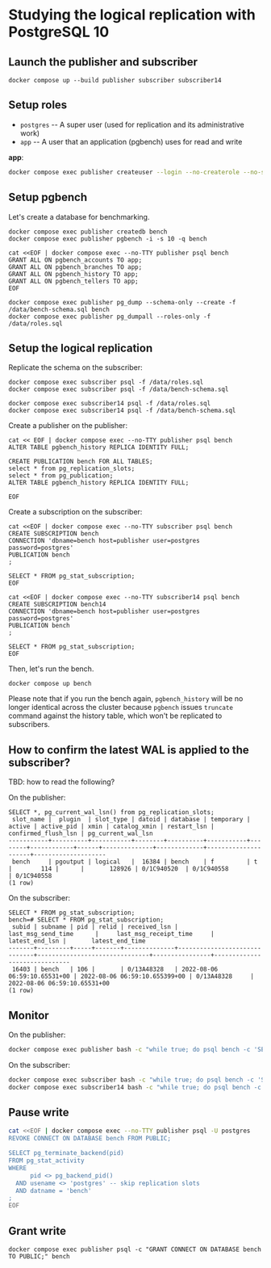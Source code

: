 # Studying the logical replication with PostgreSQL 10

## Launch the publisher and subscriber

```
docker compose up --build publisher subscriber subscriber14
```

## Setup roles

- `postgres` -- A super user (used for replication and its administrative work)
- `app` -- A user that an application (pgbench) uses for read and write

**app**:
```sh
docker compose exec publisher createuser --login --no-createrole --no-superuser --no-createdb --pwprompt app
```

## Setup pgbench

Let's create a database for benchmarking.

```
docker compose exec publisher createdb bench
docker compose exec publisher pgbench -i -s 10 -q bench

cat <<EOF | docker compose exec --no-TTY publisher psql bench
GRANT ALL ON pgbench_accounts TO app;
GRANT ALL ON pgbench_branches TO app;
GRANT ALL ON pgbench_history TO app;
GRANT ALL ON pgbench_tellers TO app;
EOF

docker compose exec publisher pg_dump --schema-only --create -f /data/bench-schema.sql bench
docker compose exec publisher pg_dumpall --roles-only -f /data/roles.sql
```

## Setup the logical replication

Replicate the schema on the subscriber:
```
docker compose exec subscriber psql -f /data/roles.sql
docker compose exec subscriber psql -f /data/bench-schema.sql

docker compose exec subscriber14 psql -f /data/roles.sql
docker compose exec subscriber14 psql -f /data/bench-schema.sql
```

Create a publisher on the publisher:
```
cat << EOF | docker compose exec --no-TTY publisher psql bench
ALTER TABLE pgbench_history REPLICA IDENTITY FULL;

CREATE PUBLICATION bench FOR ALL TABLES;
select * from pg_replication_slots;
select * from pg_publication;
ALTER TABLE pgbench_history REPLICA IDENTITY FULL;

EOF
```

Create a subscription on the subscriber:
```
cat <<EOF | docker compose exec --no-TTY subscriber psql bench
CREATE SUBSCRIPTION bench
CONNECTION 'dbname=bench host=publisher user=postgres password=postgres'
PUBLICATION bench
;

SELECT * FROM pg_stat_subscription;
EOF

cat <<EOF | docker compose exec --no-TTY subscriber14 psql bench
CREATE SUBSCRIPTION bench14
CONNECTION 'dbname=bench host=publisher user=postgres password=postgres'
PUBLICATION bench
;

SELECT * FROM pg_stat_subscription;
EOF
```

Then, let's run the bench.

```
docker compose up bench
```

Please note that if you run the bench again, `pgbench_history` will be no longer identical across the cluster because `pgbench` issues `truncate` command against the history table, which won't be replicated to subscribers.

## How to confirm the latest WAL is applied to the subscriber?

TBD: how to read the following?

On the publisher:
```
SELECT *, pg_current_wal_lsn() from pg_replication_slots;
 slot_name |  plugin  | slot_type | datoid | database | temporary | active | active_pid | xmin | catalog_xmin | restart_lsn | confirmed_flush_lsn | pg_current_wal_lsn
-----------+----------+-----------+--------+----------+-----------+--------+------------+------+--------------+-------------+---------------------+--------------------
 bench     | pgoutput | logical   |  16384 | bench    | f         | t      |        114 |      |       128926 | 0/1C940520  | 0/1C940558          | 0/1C940558
(1 row)
```

On the subscriber:
```
SELECT * FROM pg_stat_subscription;
bench=# SELECT * FROM pg_stat_subscription;
 subid | subname | pid | relid | received_lsn |      last_msg_send_time      |     last_msg_receipt_time     | latest_end_lsn |       latest_end_time
-------+---------+-----+-------+--------------+------------------------------+-------------------------------+----------------+------------------------------
 16403 | bench   | 106 |       | 0/13A48328   | 2022-08-06 06:59:10.65531+00 | 2022-08-06 06:59:10.655399+00 | 0/13A48328     | 2022-08-06 06:59:10.65531+00
(1 row)
```

## Monitor

On the publisher:
```sh
docker compose exec publisher bash -c "while true; do psql bench -c 'SELECT *, pg_current_wal_lsn() from pg_replication_slots;'; sleep 1; done"
```

On the subscriber:
```sh
docker compose exec subscriber bash -c "while true; do psql bench -c 'SELECT * from pg_stat_subscription;'; sleep 1; done"
docker compose exec subscriber14 bash -c "while true; do psql bench -c 'SELECT * from pg_stat_subscription;'; sleep 1; done"
```

## Pause write

```sh
cat <<EOF | docker compose exec --no-TTY publisher psql -U postgres
REVOKE CONNECT ON DATABASE bench FROM PUBLIC;

SELECT pg_terminate_backend(pid)
FROM pg_stat_activity
WHERE
      pid <> pg_backend_pid()
  AND usename <> 'postgres' -- skip replication slots
  AND datname = 'bench'
;
EOF
```

## Grant write

```
docker compose exec publisher psql -c "GRANT CONNECT ON DATABASE bench TO PUBLIC;" bench
```
